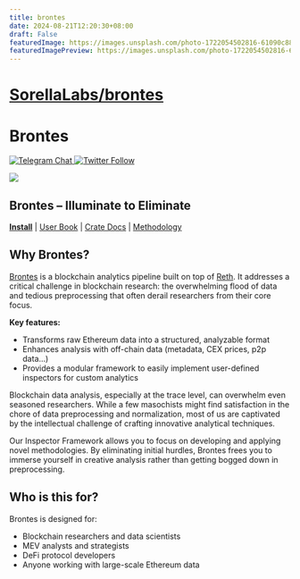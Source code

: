 ```yaml
---
title: brontes
date: 2024-08-21T12:20:30+08:00
draft: False
featuredImage: https://images.unsplash.com/photo-1722054502816-61090c88f126?ixid=M3w0NjAwMjJ8MHwxfHJhbmRvbXx8fHx8fHx8fDE3MjQyMTM5MTh8&ixlib=rb-4.0.3
featuredImagePreview: https://images.unsplash.com/photo-1722054502816-61090c88f126?ixid=M3w0NjAwMjJ8MHwxfHJhbmRvbXx8fHx8fHx8fDE3MjQyMTM5MTh8&ixlib=rb-4.0.3
---
```


# [SorellaLabs/brontes](https://github.com/SorellaLabs/brontes)

# Brontes

[![Telegram Chat][tg-badge]][tg-url]<a href="https://twitter.com/SorellaLabs">
<img alt="Twitter Follow" src="https://img.shields.io/twitter/follow/SorellaLabs?style=social">
</a>

![](assets/Brontes.png)

## Brontes – Illuminate to Eliminate

**[Install](https://sorellalabs.github.io/brontes/installation/installation.html)**
| [User Book](https://sorellalabs.github.io/brontes/intro.html)
| [Crate Docs](https://sorellalabs.github.io/brontes/docs/brontes/index.html)
| [Methodology](https://sorellalabs.github.io/brontes/mev_inspectors/intro.html)

[tg-badge]: https://img.shields.io/endpoint?url=https%3A%2F%2Ftg.sumanjay.workers.dev%2Fsorella_brontes
[tg-url]: https://t.me/sorella_brontes

## Why Brontes?

[Brontes](https://github.com/SorellaLabs/brontes) is a blockchain analytics pipeline built on top of [Reth](https://github.com/paradigmxyz/reth/). It addresses a critical challenge in blockchain research: the overwhelming flood of data and tedious preprocessing that often derail researchers from their core focus.

**Key features:**

- Transforms raw Ethereum data into a structured, analyzable format
- Enhances analysis with off-chain data (metadata, CEX prices, p2p data...)
- Provides a modular framework to easily implement user-defined inspectors for custom analytics

Blockchain data analysis, especially at the trace level, can overwhelm even seasoned researchers. While a few masochists might find satisfaction in the chore of data preprocessing and normalization, most of us are captivated by the intellectual challenge of crafting innovative analytical techniques.

Our Inspector Framework allows you to focus on developing and applying novel methodologies. By eliminating initial hurdles, Brontes frees you to immerse yourself in creative analysis rather than getting bogged down in preprocessing.

## Who is this for?

Brontes is designed for:

- Blockchain researchers and data scientists
- MEV analysts and strategists
- DeFi protocol developers
- Anyone working with large-scale Ethereum data

